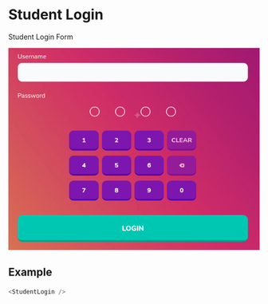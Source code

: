 # Student Login

Student Login Form

![](./readmeIMG/2023-02-17-16-37-08.png)

## Example

```js
<StudentLogin />
```
